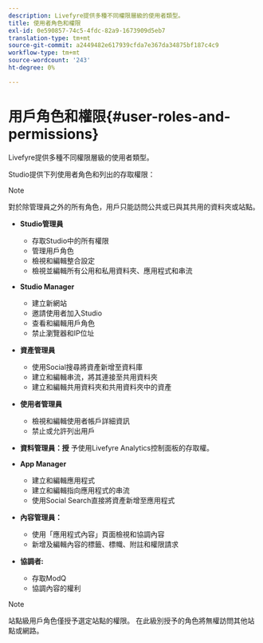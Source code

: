 ```yaml
---
description: Livefyre提供多種不同權限層級的使用者類型。
title: 使用者角色和權限
exl-id: 0e590857-74c5-4fdc-82a9-1673909d5eb7
translation-type: tm+mt
source-git-commit: a2449482e617939cfda7e367da34875bf187c4c9
workflow-type: tm+mt
source-wordcount: '243'
ht-degree: 0%

---
```


# 用戶角色和權限{#user-roles-and-permissions}

Livefyre提供多種不同權限層級的使用者類型。

Studio提供下列使用者角色和列出的存取權限：

>[!NOTE]
>
>對於除管理員之外的所有角色，用戶只能訪問公共或已與其共用的資料夾或站點。

* **Studio管理員**
   * 存取Studio中的所有權限
   * 管理用戶角色
   * 檢視和編輯整合設定
   * 檢視並編輯所有公用和私用資料夾、應用程式和串流

* **Studio Manager**
   * 建立新網站
   * 邀請使用者加入Studio
   * 查看和編輯用戶角色
   * 禁止瀏覽器和IP位址

* **資產管理員**
   * 使用Social搜尋將資產新增至資料庫
   * 建立和編輯串流，將其連接至共用資料夾
   * 建立和編輯共用資料夾和共用資料夾中的資產

* **使用者管理員**
   * 檢視和編輯使用者帳戶詳細資訊
   * 禁止或允許列出用戶

* **資料管理員：授** 予使用Livefyre Analytics控制面板的存取權。
* **App Manager**
   * 建立和編輯應用程式
   * 建立和編輯指向應用程式的串流
   * 使用Social Search直接將資產新增至應用程式

* **內容管理員：**
   * 使用「應用程式內容」頁面檢視和協調內容
   * 新增及編輯內容的標籤、標幟、附註和權限請求

* **協調者:**
   * 存取ModQ
   * 協調內容的權利

>[!NOTE]
>
>站點級用戶角色僅授予選定站點的權限。 在此級別授予的角色將無權訪問其他站點或網路。
